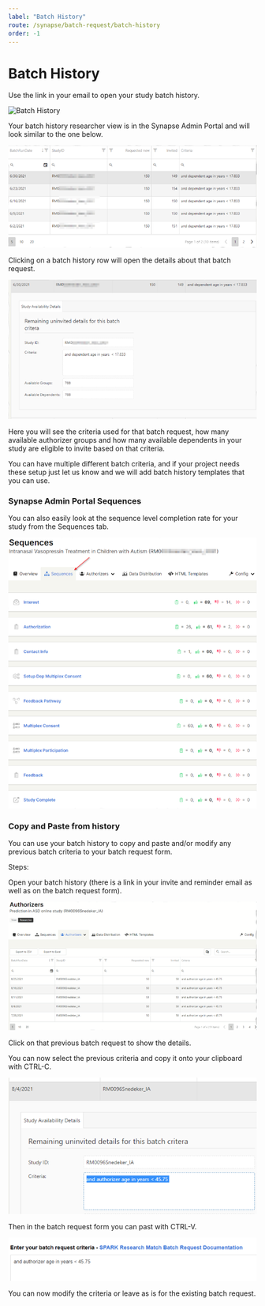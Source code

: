 ```yaml
---
label: "Batch History"
route: /synapse/batch-request/batch-history
order: -1
---
```

# Batch History
Use the link in your email to open your study batch history.

![Batch History](/synapse/images/batch_history_screenshot.png)

Your batch history researcher view is in the Synapse Admin Portal and will look similar to the one below.

![](../images/batch2.png)

Clicking on a batch history row will open the details about that batch request.

![](../images/batch3.png)

Here you will see the criteria used for that batch request, how many available authorizer groups and how many available dependents in your study are eligible to invite based on that criteria.

You can have multiple different batch criteria, and if your project needs these setup just let us know and we will add batch history templates that you can use.

### Synapse Admin Portal Sequences

You can also easily look at the sequence level completion rate for your study from the Sequences tab.

![](../images/batch4.png)

### Copy and Paste from history

You can use your batch history to copy and paste and/or modify any previous batch criteria to your batch request form.

Steps:

Open your batch history (there is a link in your invite and reminder email as well as on the batch request form).

![](../images/batch5.png)

Click on that previous batch request to show the details.

You can now select the previous criteria and copy it onto your clipboard with CTRL-C.

![](../images/batch6.png)

Then in the batch request form you can past with CTRL-V.

![](../images/batch7.png)

You can now modify the criteria or leave as is for the existing batch request.





